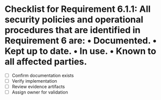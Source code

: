 # Checklist for Requirement 6.1.1: All security policies and operational procedures that are identified in Requirement 6 are: • Documented. • Kept up to date. • In use. • Known to all affected parties.

- [ ] Confirm documentation exists
- [ ] Verify implementation
- [ ] Review evidence artifacts
- [ ] Assign owner for validation
